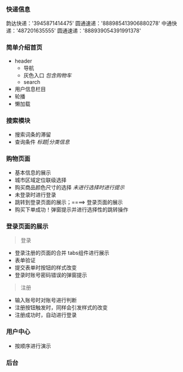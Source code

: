 
### 快递信息
韵达快递：'3945871414475'
圆通速递：'888985413906880278'
中通快递：'487201635555'
圆通速递：'888939054391991378' 

### 简单介绍首页
- header
    - 导航
    - 灰色入口 *包含购物车*
    - search
- 用户信息栏目
- 轮播
- 懒加载

### 搜索模块
- 搜索词条的滞留
- 查询条件 *标题|分类信息*



### 购物页面
- 基本信息的展示
- 城市区域定位联级选择
- 购买商品颜色尺寸的选择 *未进行选择时进行提示*
- 未登录时进行登录
- 跳转到登录页面的展示；====> 登录页面的展示
- 购买下单成功！弹窗提示并进行选择性的跳转操作


### 登录页面的展示
> 登录
- 登录注册的页面的合并 tabs组件进行展示
- 表单验证
- 提交表单时按钮的样式改变
- 登录时账号密码错误的弹窗提示
> 注册
- 输入账号时对账号进行判断
- 注册按钮触发时，同样会引发样式的改变
- 注册成功时，自动进行登录

### 用户中心
- 按顺序进行演示

### 后台




